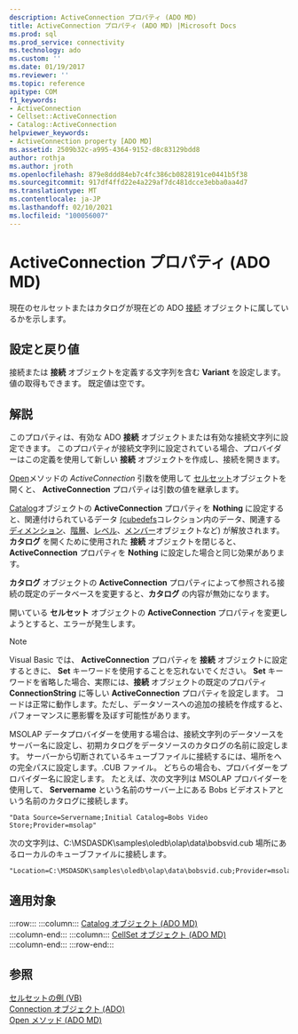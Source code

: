 ```yaml
---
description: ActiveConnection プロパティ (ADO MD)
title: ActiveConnection プロパティ (ADO MD) |Microsoft Docs
ms.prod: sql
ms.prod_service: connectivity
ms.technology: ado
ms.custom: ''
ms.date: 01/19/2017
ms.reviewer: ''
ms.topic: reference
apitype: COM
f1_keywords:
- ActiveConnection
- Cellset::ActiveConnection
- Catalog::ActiveConnection
helpviewer_keywords:
- ActiveConnection property [ADO MD]
ms.assetid: 2509b32c-a995-4364-9152-d8c83129bdd8
author: rothja
ms.author: jroth
ms.openlocfilehash: 879e8ddd84eb7c4fc386cb0828191ce0441b5f38
ms.sourcegitcommit: 917df4ffd22e4a229af7dc481dcce3ebba0aa4d7
ms.translationtype: MT
ms.contentlocale: ja-JP
ms.lasthandoff: 02/10/2021
ms.locfileid: "100056007"
---
```

# <a name="activeconnection-property-ado-md"></a>ActiveConnection プロパティ (ADO MD)
現在のセルセットまたはカタログが現在どの ADO [接続](../ado-api/connection-object-ado.md) オブジェクトに属しているかを示します。  
  
## <a name="settings-and-return-values"></a>設定と戻り値  
 接続または **接続** オブジェクトを定義する文字列を含む **Variant** を設定します。値の取得もできます。 既定値は空です。  
  
## <a name="remarks"></a>解説  
 このプロパティは、有効な ADO **接続** オブジェクトまたは有効な接続文字列に設定できます。 このプロパティが接続文字列に設定されている場合、プロバイダーはこの定義を使用して新しい **接続** オブジェクトを作成し、接続を開きます。  
  
 [Open](./open-method-ado-md.md)メソッドの *ActiveConnection* 引数を使用して [セルセット](./cellset-object-ado-md.md)オブジェクトを開くと、 **ActiveConnection** プロパティは引数の値を継承します。  
  
 [Catalog](./catalog-object-ado-md.md)オブジェクトの **ActiveConnection** プロパティを **Nothing** に設定すると、関連付けられているデータ [(cubedefs](./cubedefs-collection-ado-md.md)コレクション内のデータ、関連する [ディメンション](./dimension-object-ado-md.md)、[階層](./hierarchy-object-ado-md.md)、[レベル](./level-object-ado-md.md)、[メンバー](./member-object-ado-md.md)オブジェクトなど) が解放されます。 **カタログ** を開くために使用された **接続** オブジェクトを閉じると、 **ActiveConnection** プロパティを **Nothing** に設定した場合と同じ効果があります。  
  
 **カタログ** オブジェクトの **ActiveConnection** プロパティによって参照される接続の既定のデータベースを変更すると、**カタログ** の内容が無効になります。  
  
 開いている **セルセット** オブジェクトの **ActiveConnection** プロパティを変更しようとすると、エラーが発生します。  
  
> [!NOTE]
>  Visual Basic では、 **ActiveConnection** プロパティを **接続** オブジェクトに設定するときに、 **Set** キーワードを使用することを忘れないでください。 **Set** キーワードを省略した場合、実際には、**接続** オブジェクトの既定のプロパティ **ConnectionString** に等しい **ActiveConnection** プロパティを設定します。 コードは正常に動作します。ただし、データソースへの追加の接続を作成すると、パフォーマンスに悪影響を及ぼす可能性があります。  
  
 MSOLAP データプロバイダーを使用する場合は、接続文字列のデータソースをサーバー名に設定し、初期カタログをデータソースのカタログの名前に設定します。 サーバーから切断されているキューブファイルに接続するには、場所をへの完全パスに設定します。.CUB ファイル。 どちらの場合も、プロバイダーをプロバイダー名に設定します。 たとえば、次の文字列は MSOLAP プロバイダーを使用して、 **Servername** という名前のサーバー上にある Bobs ビデオストアという名前のカタログに接続します。  
  
```  
"Data Source=Servername;Initial Catalog=Bobs Video Store;Provider=msolap"  
```  
  
 次の文字列は、C:\MSDASDK\samples\oledb\olap\data\bobsvid.cub 場所にあるローカルのキューブファイルに接続します。  
  
```  
"Location=C:\MSDASDK\samples\oledb\olap\data\bobsvid.cub;Provider=msolap"  
```  
  
## <a name="applies-to"></a>適用対象  

:::row:::
    :::column:::
        [Catalog オブジェクト (ADO MD)](./catalog-object-ado-md.md)  
    :::column-end:::
    :::column:::
        [CellSet オブジェクト (ADO MD)](./cellset-object-ado-md.md)  
    :::column-end:::
:::row-end:::

## <a name="see-also"></a>参照  
 [セルセットの例 (VB)](./cellset-example-vb.md)   
 [Connection オブジェクト (ADO)](../ado-api/connection-object-ado.md)   
 [Open メソッド (ADO MD)](./open-method-ado-md.md)